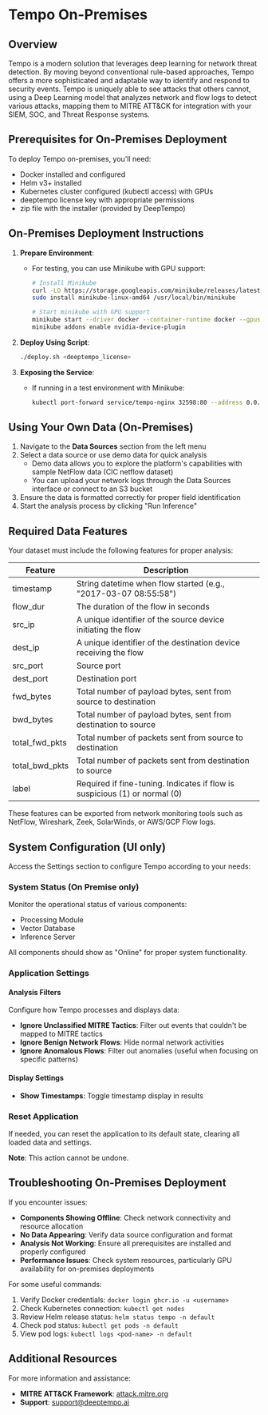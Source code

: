 # Tempo On-Premises

## Overview
Tempo is a modern solution that leverages deep learning for network threat detection. By moving beyond conventional rule-based approaches, Tempo offers a more sophisticated and adaptable way to identify and respond to security events. Tempo is uniquely able to see attacks that others cannot, using a Deep Learning model that analyzes network and flow logs to detect various attacks, mapping them to MITRE ATT&CK for integration with your SIEM, SOC, and Threat Response systems.

## Prerequisites for On-Premises Deployment

To deploy Tempo on-premises, you'll need:
- Docker installed and configured
- Helm v3+ installed
- Kubernetes cluster configured (kubectl access) with GPUs
- deeptempo license key with appropriate permissions
- zip file with the installer (provided by DeepTempo)

## On-Premises Deployment Instructions

1. **Prepare Environment**:
   - For testing, you can use Minikube with GPU support:
     ```bash
     # Install Minikube
     curl -LO https://storage.googleapis.com/minikube/releases/latest/minikube-linux-amd64
     sudo install minikube-linux-amd64 /usr/local/bin/minikube
     
     # Start minikube with GPU support
     minikube start --driver docker --container-runtime docker --gpus all
     minikube addons enable nvidia-device-plugin
     ```

2. **Deploy Using Script**:
   ```bash
   ./deploy.sh <deeptempo_license>
   ```

3. **Exposing the Service**:
   - If running in a test environment with Minikube:
     ```bash
     kubectl port-forward service/tempo-nginx 32598:80 --address 0.0.0.0 &
     ```

## Using Your Own Data (On-Premises)

1. Navigate to the **Data Sources** section from the left menu
2. Select a data source or use demo data for quick analysis
   - Demo data allows you to explore the platform's capabilities with sample NetFlow data (CIC netflow dataset)
   - You can upload your network logs through the Data Sources interface or connect to an S3 bucket
3. Ensure the data is formatted correctly for proper field identification
4. Start the analysis process by clicking "Run Inference"

## Required Data Features

Your dataset must include the following features for proper analysis:

| Feature | Description |
|---------|-------------|
| timestamp | String datetime when flow started (e.g., "2017-03-07 08:55:58") |
| flow_dur | The duration of the flow in seconds |
| src_ip | A unique identifier of the source device initiating the flow |
| dest_ip | A unique identifier of the destination device receiving the flow |
| src_port | Source port |
| dest_port | Destination port |
| fwd_bytes | Total number of payload bytes, sent from source to destination |
| bwd_bytes | Total number of payload bytes, sent from destination to source |
| total_fwd_pkts | Total number of packets sent from source to destination |
| total_bwd_pkts | Total number of packets sent from destination to source |
| label | Required if fine-tuning. Indicates if flow is suspicious (1) or normal (0) |

These features can be exported from network monitoring tools such as NetFlow, Wireshark, Zeek, SolarWinds, or AWS/GCP Flow logs.

## System Configuration (UI only)

Access the Settings section to configure Tempo according to your needs:

### System Status (On Premise only)
Monitor the operational status of various components:
- Processing Module
- Vector Database
- Inference Server

All components should show as "Online" for proper system functionality.

### Application Settings

#### Analysis Filters
Configure how Tempo processes and displays data:
- **Ignore Unclassified MITRE Tactics**: Filter out events that couldn't be mapped to MITRE tactics
- **Ignore Benign Network Flows**: Hide normal network activities
- **Ignore Anomalous Flows**: Filter out anomalies (useful when focusing on specific patterns)

#### Display Settings
- **Show Timestamps**: Toggle timestamp display in results

### Reset Application
If needed, you can reset the application to its default state, clearing all loaded data and settings.

**Note**: This action cannot be undone.

## Troubleshooting On-Premises Deployment

If you encounter issues:

- **Components Showing Offline**: Check network connectivity and resource allocation
- **No Data Appearing**: Verify data source configuration and format
- **Analysis Not Working**: Ensure all prerequisites are installed and properly configured
- **Performance Issues**: Check system resources, particularly GPU availability for on-premises deployments

For some useful commands:
1. Verify Docker credentials: `docker login ghcr.io -u <username>`
2. Check Kubernetes connection: `kubectl get nodes`
3. Review Helm release status: `helm status tempo -n default`
4. Check pod status: `kubectl get pods -n default`
5. View pod logs: `kubectl logs <pod-name> -n default`

## Additional Resources

For more information and assistance:
- **MITRE ATT&CK Framework**: [attack.mitre.org](https://attack.mitre.org/)
- **Support**: [support@deeptempo.ai](mailto:support@deeptempo.ai)
